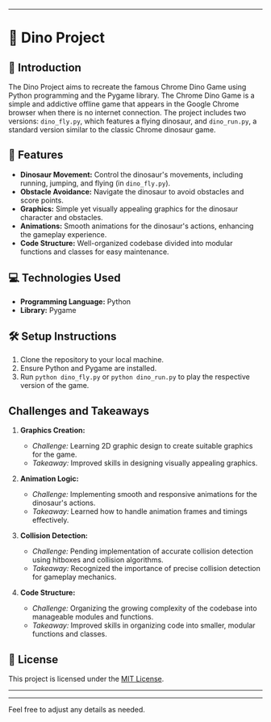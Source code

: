 
---

# 🦖 Dino Project

## 📝 Introduction

The Dino Project aims to recreate the famous Chrome Dino Game using Python programming and the Pygame library. The Chrome Dino Game is a simple and addictive offline game that appears in the Google Chrome browser when there is no internet connection. The project includes two versions: `dino_fly.py`, which features a flying dinosaur, and `dino_run.py`, a standard version similar to the classic Chrome dinosaur game.

## 🚀 Features

- **Dinosaur Movement:** Control the dinosaur's movements, including running, jumping, and flying (in `dino_fly.py`).
- **Obstacle Avoidance:** Navigate the dinosaur to avoid obstacles and score points.
- **Graphics:** Simple yet visually appealing graphics for the dinosaur character and obstacles.
- **Animations:** Smooth animations for the dinosaur's actions, enhancing the gameplay experience.
- **Code Structure:** Well-organized codebase divided into modular functions and classes for easy maintenance.

## 💻 Technologies Used

- **Programming Language:** Python
- **Library:** Pygame

## 🛠️ Setup Instructions

1. Clone the repository to your local machine.
2. Ensure Python and Pygame are installed.
3. Run `python dino_fly.py` or `python dino_run.py` to play the respective version of the game.

## Challenges and Takeaways

1. **Graphics Creation:**
   - *Challenge:* Learning 2D graphic design to create suitable graphics for the game.
   - *Takeaway:* Improved skills in designing visually appealing graphics.

2. **Animation Logic:**
   - *Challenge:* Implementing smooth and responsive animations for the dinosaur's actions.
   - *Takeaway:* Learned how to handle animation frames and timings effectively.

3. **Collision Detection:**
   - *Challenge:* Pending implementation of accurate collision detection using hitboxes and collision algorithms.
   - *Takeaway:* Recognized the importance of precise collision detection for gameplay mechanics.

4. **Code Structure:**
   - *Challenge:* Organizing the growing complexity of the codebase into manageable modules and functions.
   - *Takeaway:* Improved skills in organizing code into smaller, modular functions and classes.

## 📄 License

This project is licensed under the [MIT License](LICENSE).

---

---

Feel free to adjust any details as needed.
